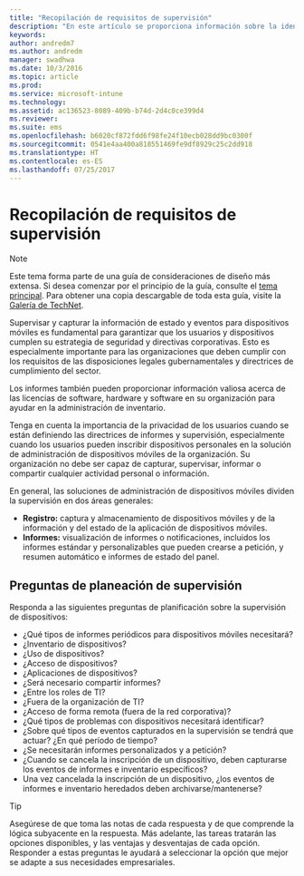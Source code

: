 ```yaml
---
title: "Recopilación de requisitos de supervisión"
description: "En este artículo se proporciona información sobre la identificación de las opciones de supervisión de la administración de dispositivos móviles a la hora de planear y diseñar una solución de administración de dispositivos móviles de Microsoft con Enterprise Mobility + Security."
keywords: 
author: andredm7
ms.author: andredm
manager: swadhwa
ms.date: 10/3/2016
ms.topic: article
ms.prod: 
ms.service: microsoft-intune
ms.technology: 
ms.assetid: ac136523-8089-409b-b74d-2d4c0ce399d4
ms.reviewer: 
ms.suite: ems
ms.openlocfilehash: b6020cf872fdd6f98fe24f10ecb028dd9bc0300f
ms.sourcegitcommit: 0541e4aa400a818551469fe9df8929c25c2dd918
ms.translationtype: HT
ms.contentlocale: es-ES
ms.lasthandoff: 07/25/2017
---
```

# <a name="gather-monitoring-requirements"></a>Recopilación de requisitos de supervisión

>[!NOTE]
>Este tema forma parte de una guía de consideraciones de diseño más extensa. Si desea comenzar por el principio de la guía, consulte el [tema principal](mdm-design-considerations-guide.md). Para obtener una copia descargable de toda esta guía, visite la [Galería de TechNet](https://gallery.technet.microsoft.com/Mobile-Device-Management-7d401582).

Supervisar y capturar la información de estado y eventos para dispositivos móviles es fundamental para garantizar que los usuarios y dispositivos cumplen su estrategia de seguridad y directivas corporativas. Esto es especialmente importante para las organizaciones que deben cumplir con los requisitos de las disposiciones legales gubernamentales y directrices de cumplimiento del sector.

Los informes también pueden proporcionar información valiosa acerca de las licencias de software, hardware y software en su organización para ayudar en la administración de inventario.

Tenga en cuenta la importancia de la privacidad de los usuarios cuando se están definiendo las directrices de informes y supervisión, especialmente cuando los usuarios pueden inscribir dispositivos personales en la solución de administración de dispositivos móviles de la organización. Su organización no debe ser capaz de capturar, supervisar, informar o compartir cualquier actividad personal o información.

En general, las soluciones de administración de dispositivos móviles dividen la supervisión en dos áreas generales:

- **Registro:** captura y almacenamiento de dispositivos móviles y de la información y del estado de la aplicación de dispositivos móviles.
- **Informes:** visualización de informes o notificaciones, incluidos los informes estándar y personalizables que pueden crearse a petición, y resumen automático e informes de estado del panel.

## <a name="monitoring-planning-questions"></a>Preguntas de planeación de supervisión

Responda a las siguientes preguntas de planificación sobre la supervisión de dispositivos:

- ¿Qué tipos de informes periódicos para dispositivos móviles necesitará?
 - ¿Inventario de dispositivos?
 - ¿Uso de dispositivos?
 - ¿Acceso de dispositivos?
 - ¿Aplicaciones de dispositivos?
- ¿Será necesario compartir informes?
 - ¿Entre los roles de TI?
 - ¿Fuera de la organización de TI?
 - ¿Acceso de forma remota (fuera de la red corporativa)?
- ¿Qué tipos de problemas con dispositivos necesitará identificar?
- ¿Sobre qué tipos de eventos capturados en la supervisión se tendrá que actuar? ¿En qué período de tiempo?
- ¿Se necesitarán informes personalizados y a petición?
- ¿Cuando se cancela la inscripción de un dispositivo, deben capturarse los eventos de informes e inventario específicos?
- Una vez cancelada la inscripción de un dispositivo, ¿los eventos de informes e inventario heredados deben archivarse/mantenerse?

>[!TIP]
>Asegúrese de que toma las notas de cada respuesta y de que comprende la lógica subyacente en la respuesta. Más adelante, las tareas tratarán las opciones disponibles, y las ventajas y desventajas de cada opción.  Responder a estas preguntas le ayudará a seleccionar la opción que mejor se adapte a sus necesidades empresariales.
